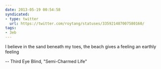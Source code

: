 ```yaml
---
date: 2013-05-19 00:54:58
syndicated:
- type: twitter
  url: https://twitter.com/roytang/statuses/335921487007580160/
tags:
- 3eb
---
```


I believe in the sand beneath my toes, the beach gives a feeling an earthly feeling

-- Third Eye Blind, "Semi-Charmed Life"